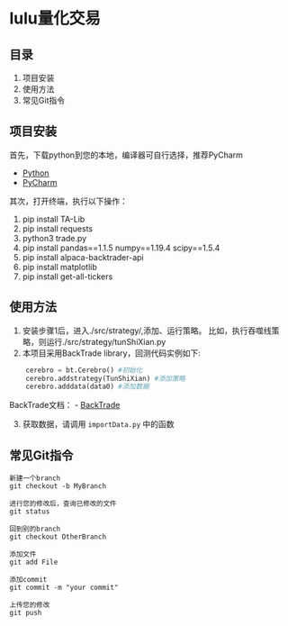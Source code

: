 # lulu量化交易

## 目录

1. 项目安装
1. 使用方法
3. 常见Git指令


## 项目安装

首先，下载python到您的本地，编译器可自行选择，推荐PyCharm

- [Python](https://www.python.org/downloads/) 
- [PyCharm](https://www.jetbrains.com/pycharm/download/#section=mac) 

其次，打开终端，执行以下操作：
1. pip install TA-Lib
2. pip install requests
3. python3 trade.py
4. pip install pandas==1.1.5 numpy==1.19.4 scipy==1.5.4
5. pip install alpaca-backtrader-api
6. pip install matplotlib
7. pip install get-all-tickers

## 使用方法

1. 安装步骤1后，进入./src/strategy/,添加、运行策略。
  比如，执行吞噬线策略，则运行./src/strategy/tunShiXian.py
2. 本项目采用BackTrade library，回测代码实例如下:
```python
    cerebro = bt.Cerebro() #初始化
    cerebro.addstrategy(TunShiXian) #添加策略
    cerebro.adddata(data0) #添加数据
```
  BackTrade文档：
    - [BackTrade](https://www.backtrader.com/docu/) 

3. 获取数据，请调用
```importData.py``` 中的函数
   
## 常见Git指令
```
新建一个branch
git checkout -b MyBranch 

进行您的修改后，查询已修改的文件
git status

回到别的branch
git checkout OtherBranch

添加文件
git add File

添加commit
git commit -m "your commit"

上传您的修改
git push
```
